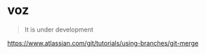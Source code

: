 # voz
 
 
 > It is under development
 
 https://www.atlassian.com/git/tutorials/using-branches/git-merge
